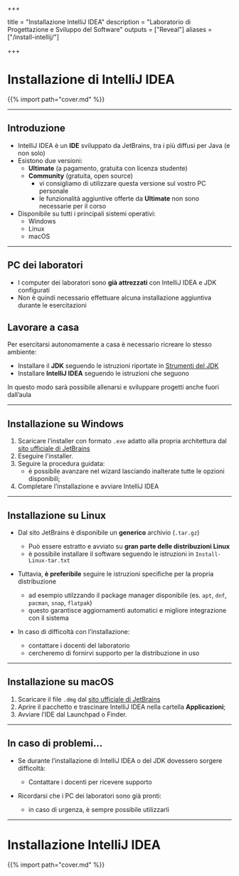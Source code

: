 +++

title = "Installazione IntelliJ IDEA"
description = "Laboratorio di Progettazione e Sviluppo del Software"
outputs = ["Reveal"]
aliases = ["/install-intellij/"]

+++

# Installazione di IntelliJ IDEA

{{% import path="cover.md" %}}

---

## Introduzione

* IntelliJ IDEA è un **IDE** sviluppato da JetBrains, tra i più diffusi per Java (e non solo)
* Esistono due versioni:
  * **Ultimate** (a pagamento, gratuita con licenza studente)
  * **Community** (gratuita, open source)
    * vi consigliamo di utilizzare questa versione sul vostro PC personale
    * le funzionalità aggiuntive offerte da **Ultimate** non sono necessarie per il corso
* Disponibile su tutti i principali sistemi operativi:
  * <i class="fa-brands fa-windows"></i> Windows
  * <i class="fa-brands fa-linux"></i> Linux
  * <i class="fa-brands fa-apple"></i> macOS

---
## PC dei laboratori

* I computer dei laboratori sono **già attrezzati** con IntelliJ IDEA e JDK configurati  
* Non è quindi necessario effettuare alcuna installazione aggiuntiva durante le esercitazioni

## Lavorare a casa

Per esercitarsi autonomamente a casa è necessario ricreare lo stesso ambiente:  

- Installare il **JDK** seguendo le istruzioni riportate in [Strumenti del JDK](lab/01-basic-tools/)
- Installare **IntelliJ IDEA** seguendo le istruzioni che seguono

In questo modo sarà possibile allenarsi e sviluppare progetti anche fuori dall’aula

--- 
## <i class="fa-brands fa-windows"></i> Installazione su Windows

1. Scaricare l’installer con formato `.exe` adatto alla propria architettura dal [sito ufficiale di JetBrains](https://www.jetbrains.com/idea/download/)
2. Eseguire l'installer.
3. Seguire la procedura guidata:
   * è possibile avanzare nel wizard lasciando inalterate tutte le opzioni disponibili;
4. Completare l’installazione e avviare IntelliJ IDEA

---

## <i class="fa-brands fa-linux"></i> Installazione su Linux

* Dal sito JetBrains è disponibile un **generico** archivio (`.tar.gz`)  
  * Può essere estratto e avviato su **gran parte delle distribuzioni Linux**  
  * è possibile installare il software seguendo le istruzioni in `Install-Linux-tar.txt`

* Tuttavia, **è preferibile** seguire le istruzioni specifiche per la propria distribuzione  
  * ad esempio utilzzando il package manager disponibile (es. `apt`, `dnf`, `pacman`, `snap`, `flatpak`)  
  * questo garantisce aggiornamenti automatici e migliore integrazione con il sistema  

* In caso di difficoltà con l’installazione:  
  * contattare i docenti del laboratorio  
  * cercheremo di fornirvi supporto per la distribuzione in uso

---

## <i class="fa-brands fa-apple"></i> Installazione su macOS


1. Scaricare il file `.dmg` dal [sito ufficiale di JetBrains](https://www.jetbrains.com/idea/download/)
2. Aprire il pacchetto e trascinare IntelliJ IDEA nella cartella **Applicazioni**;
3. Avviare l’IDE dal Launchpad o Finder.

---

## In caso di problemi...

* Se durante l’installazione di IntelliJ IDEA o del JDK dovessero sorgere difficoltà:  
  * Contattare i docenti per ricevere supporto  

* Ricordarsi che i PC dei laboratori sono già pronti:  
  * in caso di urgenza, è sempre possibile utilizzarli

---

# Installazione IntelliJ IDEA

{{% import path="cover.md" %}}
